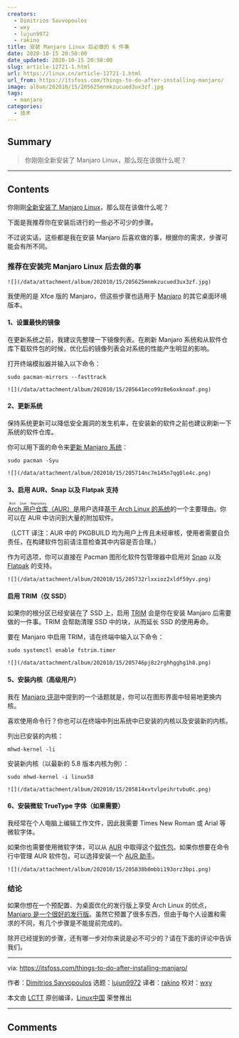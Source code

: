 ```yaml
---
creators:
  - Dimitrios Savvopoulos
  - wxy
  - lujun9972
  - rakino
title: 安装 Manjaro Linux 后必做的 6 件事
date: 2020-10-15 20:50:00
date_updated: 2020-10-15 20:50:00
slug: article-12721-1.html
url: https://linux.cn/article-12721-1.html
url_from: https://itsfoss.com/things-to-do-after-installing-manjaro/
image: album/202010/15/205625mnmkzucued3ux3zf.jpg
tags:
  - manjaro
categories:
  - 技术
---
```


## Summary

> 你刚刚全新安装了 Manjaro Linux，那么现在该做什么呢？

***

<!-- more -->

## Contents

你刚刚[全新安装了 Manjaro Linux](https://itsfoss.com/install-manjaro-linux/)，那么现在该做什么呢？

下面是我推荐你在安装后进行的一些必不可少的步骤。

不过说实话，这些都是我在安装 Manjaro 后喜欢做的事，根据你的需求，步骤可能会有所不同。

### 推荐在安装完 Manjaro Linux 后去做的事

`![](/data/attachment/album/202010/15/205625mnmkzucued3ux3zf.jpg)`

我使用的是 Xfce 版的 Manjaro，但这些步骤也适用于 [Manjaro](https://manjaro.org) 的其它桌面环境版本。

#### 1、设置最快的镜像

在更新系统之前，我建议先整理一下镜像列表。在刷新 Manjaro 系统和从软件仓库下载软件包的时候，优化后的镜像列表会对系统的性能产生明显的影响。

打开终端模拟器并输入以下命令：

```shell
sudo pacman-mirrors --fasttrack
```

`![](/data/attachment/album/202010/15/205641eco99z8e6oxknoaf.png)`

#### 2、更新系统

保持系统更新可以降低安全漏洞的发生机率，在安装新的软件之前也建议刷新一下系统的软件仓库。

你可以用下面的命令来[更新 Manjaro 系统](https://itsfoss.com/update-arch-linux/)：

```shell
sudo pacman -Syu
```

`![](/data/attachment/album/202010/15/205714nc7m145n7qg0le4c.png)`

#### 3、启用 AUR、Snap 以及 Flatpak 支持

[<ruby> Arch 用户仓库 <rt>  Arch User Repository </rt></ruby>（AUR）](https://itsfoss.com/aur-arch-linux/)是用户选择[基于 Arch Linux 的系统](https://itsfoss.com/arch-based-linux-distros/)的一个主要理由。你可以在 AUR 中访问到大量的附加软件。

（LCTT 译注：AUR 中的 PKGBUILD 均为用户上传且未经审核，使用者需要自负责任，在构建软件包前请注意检查其中内容是否合理。）

作为可选项，你可以直接在 Pacman 图形化软件包管理器中启用对 [Snap](https://itsfoss.com/use-snap-packages-ubuntu-16-04/) 以及 [Flatpak](https://itsfoss.com/flatpak-guide/) 的支持。

`![](/data/attachment/album/202010/15/205732rlxxioz2xldf59yv.png)`

#### 启用 TRIM（仅 SSD）

如果你的根分区已经安装在了 SSD 上，启用 [TRIM](https://en.wikipedia.org/wiki/Trim_(computing)) 会是你在安装 Manjaro 后需要做的一件事。TRIM 会帮助清理 SSD 中的块，从而延长 SSD 的使用寿命。

要在 Manjaro 中启用 TRIM，请在终端中输入以下命令：

```shell
sudo systemctl enable fstrim.timer
```

`![](/data/attachment/album/202010/15/205746pj8z2rghhgghg1h8.png)`

#### 5、安装内核（高级用户）

我在 [Manjaro 评测](https://itsfoss.com/manjaro-linux-review/)中提到的一个话题就是，你可以在图形界面中轻易地更换内核。

喜欢使用命令行？你也可以在终端中列出系统中已安装的内核以及安装新的内核。

列出已安装的内核：

```shell
mhwd-kernel -li
```

安装新内核（以最新的 5.8 版本内核为例）：

```shell
sudo mhwd-kernel -i linux58
```

`![](/data/attachment/album/202010/15/205814xvtvlpeihrtvbu0c.png)`

#### 6、安装微软 TrueType 字体（如果需要）

我经常在个人电脑上编辑工作文件，因此我需要 Times New Roman 或 Arial 等微软字体。

如果你也需要使用微软字体，可以从 [AUR](https://itsfoss.com/aur-arch-linux/) 中取得这个[软件包](https://aur.archlinux.org/packages/ttf-ms-fonts)。如果你想要在命令行中管理 AUR 软件包，可以选择安装一个 [AUR 助手](https://itsfoss.com/best-aur-helpers/)。

`![](/data/attachment/album/202010/15/205838b0mbbi193orz3bpi.png)`

### 结论

如果你想在一个预配置、为桌面优化的发行版上享受 Arch Linux 的优点，[Manjaro 是一个很好的发行版](https://itsfoss.com/why-use-manjaro-linux/)。虽然它预置了很多东西，但由于每个人设置和需求的不同，有几个步骤是不能提前完成的。

除开已经提到的步骤，还有哪一步对你来说是必不可少的？请在下面的评论中告诉我们。

---

via: <https://itsfoss.com/things-to-do-after-installing-manjaro/>

作者：[Dimitrios Savvopoulos](https://itsfoss.com/author/dimitrios/) 选题：[lujun9972](https://github.com/lujun9972) 译者：[rakino](https://github.com/rakino) 校对：[wxy](https://github.com/wxy)

本文由 [LCTT](https://github.com/LCTT/TranslateProject) 原创编译，[Linux中国](https://linux.cn/) 荣誉推出

***

## Comments
